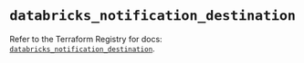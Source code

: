 # `databricks_notification_destination`

Refer to the Terraform Registry for docs: [`databricks_notification_destination`](https://registry.terraform.io/providers/databricks/databricks/1.53.0/docs/resources/notification_destination).
